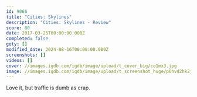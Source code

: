 ```yaml
---
id: 9066
title: "Cities: Skylines"
description: "Cities: Skylines - Review"
score: 80
date: 2017-03-25T00:00:00.000Z
completed: false
goty: []
modified_date: 2024-08-16T00:00:00.000Z
screenshots: []
videos: []
cover: //images.igdb.com/igdb/image/upload/t_cover_big/co1mx3.jpg
image: //images.igdb.com/igdb/image/upload/t_screenshot_huge/p6hvd2hk2j3yaqya2b8b.jpg
---
```

Love it, but traffic is dumb as crap.